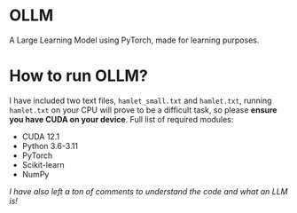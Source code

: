 # OLLM
A Large Learning Model using PyTorch, made for learning purposes.

# How to run OLLM?
I have included two text files, `hamlet_small.txt` and `hamlet.txt`, running `hamlet.txt` on your CPU will prove to be a difficult task, so please **ensure you have CUDA on your device**. Full list of required modules:
- CUDA 12.1 
- Python 3.6-3.11
- PyTorch
- Scikit-learn
- NumPy

*I have also left a ton of comments to understand the code and what an LLM is!*